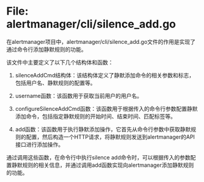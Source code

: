 # File: alertmanager/cli/silence_add.go

在alertmanager项目中，alertmanager/cli/silence_add.go文件的作用是实现了通过命令行添加静默规则的功能。

该文件中主要定义了以下几个结构体和函数：

1. silenceAddCmd结构体：该结构体定义了静默添加命令的相关参数和标志，包括用户名、静默规则的配置等。

2. username函数：该函数用于获取当前用户的用户名。

3. configureSilenceAddCmd函数：该函数用于根据传入的命令行参数配置静默添加命令，包括指定静默规则的开始时间、结束时间、匹配标签等。

4. add函数：该函数用于执行静默添加操作，它首先从命令行参数中获取静默规则的配置，然后构造一个HTTP请求，将静默规则发送到alertmanager的API接口进行添加操作。

通过调用这些函数，在命令行中执行silence add命令时，可以根据传入的参数配置静默规则的相关信息，并通过调用add函数实现向alertmanager添加静默规则的功能。

